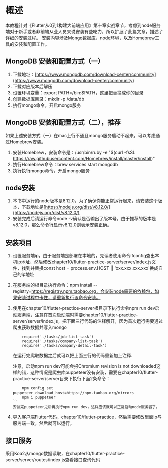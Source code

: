 # 概述
本教程针对《Flutter从0到1构建大前端应用》第十章实战章节，考虑到node服务端对于新手或者非前端从业人员来说安装有些吃力，所以扩展了此篇文章，描述了详细的安装过程。
安装内容涉及Mongo数据库，node环境，以及Homebrew工具的安装和配置工作。

## MongoDB 安装和配置方式（一）
1. 下载地址：[https://www.mongodb.com/download-center/community](https://www.mongodb.com/download-center/community)
2. 下载对应版本后解压
3. 设置环境变量：export PATH=<mongodb-install-directory>/bin:$PATH，这里把<mongodb-install-directory>替换成你的目录
4. 创建数据库目录：mkdir -p /data/db
5. 执行mongo命令，开启mongo服务

## MongoDB 安装和配置方式（二），推荐
如果上述安装方式（一）在mac上行不通且mongo服务启动不起来，可以考虑通过Homebrew安装。
1. 安装Homebrew，安装命令是：/usr/bin/ruby -e "$(curl -fsSL https://raw.githubusercontent.com/Homebrew/install/master/install)"
2. 执行Homebrew命令：brew services start mongodb
3. 执行执行mongo命令，开启mongo服务

## node安装
1. 本书中运行的node版本是8.12.0，为了确保你能正常运行起来，请安装这个版本，下载地址是[https://nodejs.org/dist/v8.12.0/](https://nodejs.org/dist/v8.12.0/)
2. 安装完成后请运行命令node -v确认是否输出了版本号。由于推荐的版本是v8.12.0，那么命令行显示v8.12.0则表示安装正确。

## 安装项目
1. 设置服务端ip，由于服务端是部署在本地的，先读者使用命令ifconfig查出本机ip地址，然后修改chapter10/flutter-practice-server/server/index.js文件，找到并替换const host = process.env.HOST || 'xxx.xxx.xxx.xxx'换成自己的ip地址
2. 在服务端的根目录执行命令：npm install --registry=https://registry.npm.taobao.org，会安装node需要的依赖包，如果安装过程中卡住，请重新执行该命令安装。
3. 使用在chapter10/flutter-practice-server根目录下执行命令npm run dev启动服务端，注意在首次启动端时需要chapter10/flutter-practice-server/server/index.js，把下面三行代码的注释解开，因为首次运行需要通过爬虫获取数据并写入mongo
    ```
        require('./tasks/job-list-task')
        require('./tasks/company-list-task')
        require('./tasks/company-detail-task')
    ```
    在运行完爬取数据之后就可以把上面三行的代码重新加上注释.

    注意，启动npm run dev可能会报Chromium revision is not downloaded这样的错，这种情况是爬虫库puppeteer没有安装，需要在chapter10/flutter-practice-server/server目录下执行下面2条命令：
    ```
        npm config set puppeteer_download_host=https://npm.taobao.org/mirrors
        npm i puppeteer
    ``
    安装完puppeteer之后再执行npm run dev，这样应该就可以正常启动node服务器了。

4. 导入客户端Flutter代码，chapter10/flutter-practice，然后需要修改里面ip与服务端一致，然后就可以运行。

## 接口服务
采用Koa2从mongo数据读取，在chapter10/flutter-practice-server/server/routes/index.js查看接口查询代码